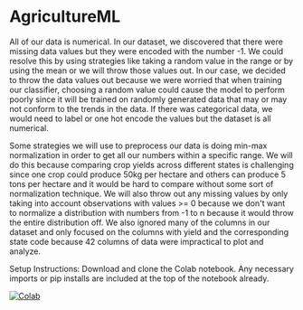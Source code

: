 # AgricultureML

All of our data is numerical. In our dataset, we discovered that there were missing data values but they were encoded with the number -1. We could resolve this by using strategies like taking a random value in the range or by using the mean or we will throw those values out. In our case, we decided to throw the data values out because we were worried that when training our classifier, choosing a random value could cause the model to perform poorly since it will be trained on randomly generated data that may or may not conform to the trends in the data. If there was categorical data, we would need to label or one hot encode the values but the dataset is all numerical. 

Some strategies we will use to preprocess our data is doing min-max normalization in order to get all our numbers within a specific range. We will do this because comparing crop yields across different states is challenging since one crop could produce 50kg per hectare and others can produce 5 tons per hectare and it would be hard to compare without some sort of normalization technique. We will also throw out any missing values by only taking into account observations with values >= 0 because we don't want to normalize a distribution with numbers from -1 to n because it would throw the entire distribution off. We also ignored many of the columns in our dataset and only focused on the columns with yield and the corresponding state code because 42 columns of data were impractical to plot and analyze. 

Setup Instructions: 
Download and clone the Colab notebook. Any necessary imports or pip installs are included at the top of the notebook already. 

[![Colab](https://colab.research.google.com/assets/colab-badge.svg)](https://colab.research.google.com/drive/1LZSfZZS8Dh74Gep_nfKY4WyoMBdtk_At?usp=sharing)
